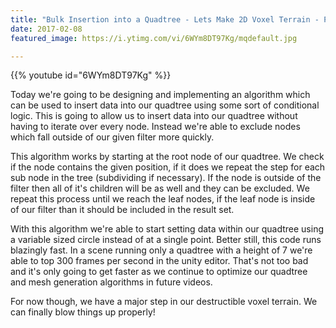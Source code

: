 ```yaml
---
title: "Bulk Insertion into a Quadtree - Lets Make 2D Voxel Terrain - Part 7"
date: 2017-02-08
featured_image: https://i.ytimg.com/vi/6WYm8DT97Kg/mqdefault.jpg

---
```


{{% youtube id="6WYm8DT97Kg" %}}

Today we're going to be designing and implementing an algorithm which can be used to insert data into our quadtree using some sort of conditional logic. This is going to allow us to insert data into our quadtree without having to iterate over every node. Instead we're able to exclude nodes which fall outside of our given filter more quickly.

This algorithm works by starting at the root node of our quadtree. We check if the node contains the given position, if it does we repeat the step for each sub node in the tree (subdividing if necessary). If the node is outside of the filter then all of it's children will be as well and they can be excluded. We repeat this process until we reach the leaf nodes, if the leaf node is inside of our filter than it should be included in the result set.

With this algorithm we're able to start setting data within our quadtree using a variable sized circle instead of at a single point. Better still, this code runs blazingly fast. In a scene running only a quadtree with a height of 7 we're able to top 300 frames per second in the unity editor. That's not too bad and it's only going to get faster as we continue to optimize our quadtree and mesh generation algorithms in future videos.

For now though, we have a major step in our destructible voxel terrain. We can finally blow things up properly!